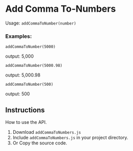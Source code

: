 # Add Comma To-Numbers

Usage: `addCommaToNumber(number)`

### Examples:

`addCommaToNumber(5000)`

output: 5,000

`addCommaToNumber(5000.98)`

output: 5,000.98

`addCommaToNumber(500)`

output: 500

## Instructions

How to use the API.

1. Download `addCommaToNumbers.js`
2. Include `addCommaToNumbers.js` in your project directory.
3. Or Copy the source code.
